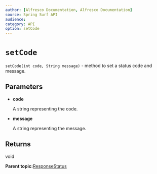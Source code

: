 ```yaml
---
author: [Alfresco Documentation, Alfresco Documentation]
source: Spring Surf API
audience: 
category: API
option: setCode
---
```


# `setCode`

`setCode(int code, String message)` - method to set a status code and message.

## Parameters

-   **code**

    A string representing the code.

-   **message**

    A string representing the message.


## Returns

void

**Parent topic:**[ResponseStatus](../references/APISurf-ResponseStatus-responsestatus.md)

